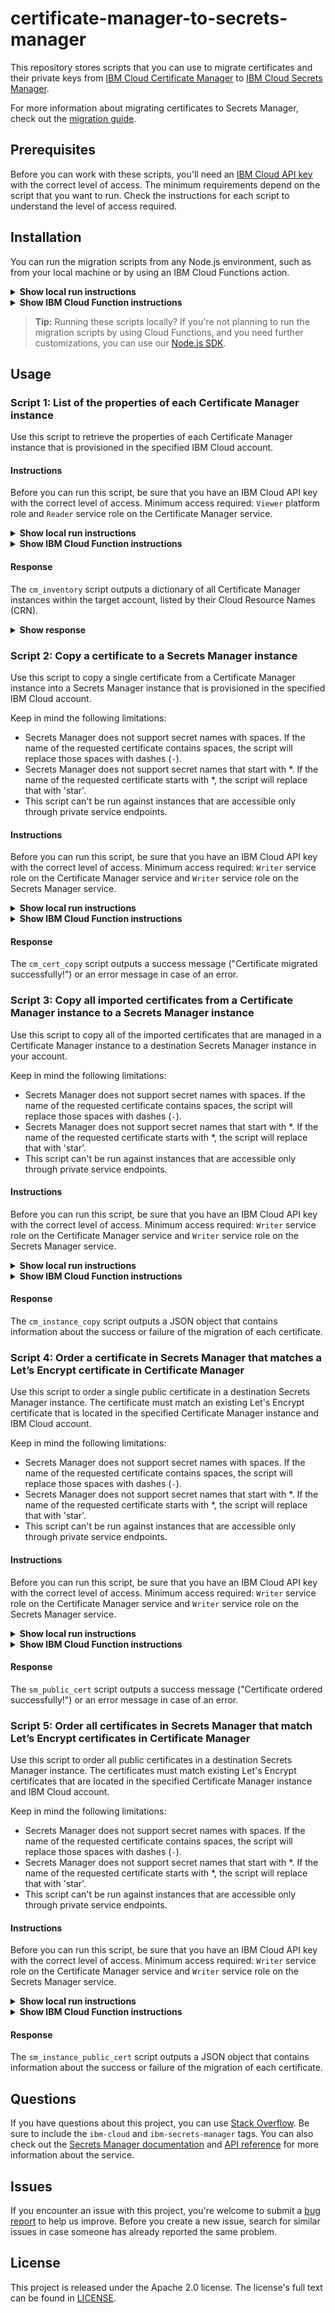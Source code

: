 # certificate-manager-to-secrets-manager

This repository stores scripts that you can use to migrate certificates and their private keys from [IBM Cloud Certificate Manager](https://www.ibm.com/cloud/certificate-manager) to [IBM Cloud Secrets Manager](https://www.ibm.com/cloud/secrets-manager).

For more information about migrating certificates to Secrets Manager, check out the [migration guide](https://cloud.ibm.com/docs/secrets-manager?topic=secrets-manager-migrate-from-certificate-manager).

## Prerequisites

Before you can work with these scripts, you'll need an [IBM Cloud API key](https://cloud.ibm.com/iam/apikeys) with the correct level of access. The minimum requirements depend on the script that you want to run. Check the instructions for each script to understand the level of access required.

## Installation

You can run the migration scripts from any Node.js environment, such as from your local machine or by using an IBM Cloud Functions action.

<details>
<summary><b>Show local run instructions</b></summary>

1. [Download and install Node.js](https://nodejs.org/en/download/). 
    
2. Download or clone this repository.

    ```sh
    git clone https://github.com/ibm-cloud-security/certificate-manager-to-secrets-manager.git
    ```

3. In your project directory, install required packages using `npm`.

    ```sh
    npm install
    ```
</details>

<details>
<summary><b>Show IBM Cloud Function instructions</b></summary>

1. Choose an option for [setting up a Node.js action](https://cloud.ibm.com/docs/openwhisk?topic=openwhisk-actions).

    You can use the IBM Cloud CLI or console to create an action. To view your available actions in the console, click the **Menu** icon **> Functions > [Actions](https://cloud.ibm.com/functions/actions)**.
   
2. Create an action that uses the **Node.js 16** runtime.
</details>

>**Tip:** Running these scripts locally? If you're not planning to run the migration scripts by using Cloud Functions, and you need further customizations, you can use our [Node.js SDK](https://github.com/IBM/secrets-manager-nodejs-sdk).

## Usage 

### Script 1: List of the properties of each Certificate Manager instance

Use this script to retrieve the properties of each Certificate Manager instance that is provisioned in the specified IBM Cloud account.

#### Instructions

Before you can run this script, be sure that you have an IBM Cloud API key with the correct level of access. Minimum access required: `Viewer` platform role and `Reader` service role on the Certificate Manager service.

<details>
<summary><b>Show local run instructions</b></summary>

1. In your command line (Windows or macOS / Linux), change into the directory that contains the `cm_migration.js` file.
2. Create the following environment variable:

    ```sh
    export CM_APIKEY=<api_key>
    ```

    Variable | Description
    --- | ---
    `CM_APIKEY` | The API key that has access to Certificate Manager instances in the target IBM Cloud account.
    `IS_TEST_ACCOUNT` | **For internal IBM teams only.** Optional. Set this variable to `true` if you are using an API key in your test IBM Cloud account. Otherwise, set to `false` (default). 


3. Run the script by using the following command:

    ```sh 
    npm run cm_inventory
    ```
</details>

<details>
<summary><b>Show IBM Cloud Function instructions</b></summary>

1. In the IBM Cloud console, click the **Menu** icon **> Functions > [Actions](https://cloud.ibm.com/functions/actions)**.
   
    If you haven't created an action yet, create one using the Node.js 16 runtime.
2. Copy the content of the `cm_migration.js` file into your IBM Cloud Functions action code.
3. Add the following parameters:

    ```sh
    SCRIPT_NAME=cm_inventory
    CM_APIKEY=<api_key>
    ```
    
    Parameter | Description
    --- | ---
    `SCRIPT_NAME` | Targets the script to run. To retrieve the properties of your Certificate Manager instances, use `cm_inventory`.
    `CM_APIKEY` | The API key that has access to Certificate Manager instances in the target IBM Cloud account.
    `IS_TEST_ACCOUNT` | **For internal IBM teams only.** Optional. Set this variable to `true` if you are using an API key in your test IBM Cloud account. Otherwise, set to `false` (default). 


4. Click **Invoke** to run the script.

</details>
 
#### Response

The `cm_inventory` script outputs a dictionary of all Certificate Manager instances within the target account, listed by their Cloud Resource Names (CRN).

<details>
<summary><b>Show response</b></summary>

For each instance, the following data is displayed:

Property | Description
--- | ---
Region | The region in which the Certificate Manager instance is located.
Resource group ID | The ID of the resource group that contains the Certificate Manager instance.
Name | The name of the Certificate Manager instance.
CRN | The Cloud Resource Name (CRN) that uniquely identifies the Certificate Manager instance.
Is BYOK | Specifies whether the instance is integrated with a key management service (KMS), such as IBM Key Protect, that supports Bring Your Own Keys or [customer-managed encryption](https://cloud.ibm.com/docs/certificate-manager?topic=certificate-manager-mng-data#about-encryption).<br><br><ul><li>`kms_info`: The ID and URL of the KMS instance that is associated with the Certificate Manager instance.</li><li>`tek_id`: The CRN of the root key that is associated with the Certificate Manager instance. 
Is private only | Specifies whether the instance is accessible only through [private service endpoints](https://cloud.ibm.com/docs/certificate-manager?topic=certificate-manager-service-connection).
Number of managed certificates | Not supported for private-only instances.
Number of configured notification channels | Not supported for private-only instances.
List of certificate IDs (CRN) | Not supported for private-only instances.
</details>

### Script 2: Copy a certificate to a Secrets Manager instance

Use this script to copy a single certificate from a Certificate Manager instance into a Secrets Manager instance that is provisioned in the specified IBM Cloud account.

Keep in mind the following limitations:

* Secrets Manager does not support secret names with spaces. If the name of the requested certificate contains spaces, the script will replace those spaces with dashes (`-`).
* Secrets Manager does not support secret names that start with *. If the name of the requested certificate starts with *, the script will replace that with 'star'.
* This script can't be run against instances that are accessible only through private service endpoints. 

#### Instructions

Before you can run this script, be sure that you have an IBM Cloud API key with the correct level of access. Minimum access required: `Writer` service role on the Certificate Manager service and `Writer` service role on the Secrets Manager service.

<details>
<summary><b>Show local run instructions</b></summary>

1. In your command line (Windows or macOS / Linux), change into the directory that contains the `cm_migration.js` file.
2. Create the following environment variables:

    ```sh
    export CM_APIKEY=<your_certificate_manager_api_key>
    export SM_APIKEY=<your_secrets_manager_api_key>
    export CM_INSTANCE_CRN=<certificate_manager_instance_CRN>
    export SM_INSTANCE_CRN=<secrets_manager_instance_CRN>
    export CERTIFICATE_ID=<certificate_UUID>
    ```

    Variable | Description
    --- | ---
    `CM_APIKEY` | The API key that has access to the Certificate Manager instance that contains the certificate that you want to copy.
    `SM_APIKEY` | The API key that has access to the Secrets Manager instance where you'd like to copy your certificate to.
    `CM_INSTANCE_CRN` | The Cloud Resource Name (CRN) that uniquely identifies the Certificate Manager instance. 
    `SM_INSTANCE_CRN` | The Cloud Resource Name (CRN) that uniquely identifies the Certificate Manager instance. You can find the CRN of your instance in the **Settings** page of the Secrets Manager service dashboard. 
    `CERTIFICATE_ID` | The ID (UUID) of the requested certificate.
    `SECRET_GROUP_NAME` | Optional. The name of the secret group in the target Secrets Manager instance that you want to assign to the certificate.
    `ONLY_IMPORTED` | Optional. Specifies whether the script should migrate imported certificates only. To copy imported certificates only, set to `true` (default). If otherwise, set to `false`.


3. Run the script by using the following command:

    ```sh 
    npm run cm_cert_copy
    ```
</details>

<details>
<summary><b>Show IBM Cloud Function instructions</b></summary>

1. In the IBM Cloud console, click the **Menu** icon **> Functions > [Actions](https://cloud.ibm.com/functions/actions)**.
   
    If you haven't created an action yet, create one using the Node.js 16 runtime.
2. Copy the content of the `cm_migration.js` file into your IBM Cloud Functions action code.
3. Add the following parameters:

    ```sh
    SCRIPT_NAME=cm_cert_copy
    CM_APIKEY=<your_certificate_manager_api_key>
    SM_APIKEY=<your_secrets_manager_api_key>
    CM_INSTANCE_CRN=<certificate_manager_instance_CRN>
    SM_INSTANCE_CRN=<secrets_manager_instance_CRN>
    CERTIFICATE_ID=<certificate_UUID>
    ```
    
    Parameter | Description
    --- | ---
    `SCRIPT_NAME` | Targets the script to run. To copy a single certificate from a Certificate Manager instance to a Secrets Manager instance, use `cm_cert_copy`.
    `CM_APIKEY` | The API key that has access to the Certificate Manager instance that contains the certificate that you want to copy.
    `SM_APIKEY` | The API key that has access to the Secrets Manager instance where you'd like to copy your certificate to.
    `CM_INSTANCE_CRN` | The Cloud Resource Name (CRN) that uniquely identifies the Certificate Manager instance. 
    `SM_INSTANCE_CRN` | The Cloud Resource Name (CRN) that uniquely identifies the Certificate Manager instance. You can find the CRN of your instance in the **Settings** page of the Secrets Manager service dashboard. 
    `CERTIFICATE_ID` | The ID (UUID) of the requested certificate.
    `SECRET_GROUP_NAME` | Optional. The name of the secret group in the target Secrets Manager instance that you want to assign to the certificate.
    `ONLY_IMPORTED` | Optional. Specifies whether the script should migrate imported certificates only. To copy imported certificates only, set to `true` (default). If otherwise, set to `false`.

4. Click **Invoke** to run the script.

</details>

#### Response

The `cm_cert_copy` script outputs a success message ("Certificate migrated successfully!") or an error message in case of an error.

### Script 3: Copy all imported certificates from a Certificate Manager instance to a Secrets Manager instance

Use this script to copy all of the imported certificates that are managed in a Certificate Manager instance to a destination Secrets Manager instance in your account.

Keep in mind the following limitations:

* Secrets Manager does not support secret names with spaces. If the name of the requested certificate contains spaces, the script will replace those spaces with dashes (`-`).
* Secrets Manager does not support secret names that start with *. If the name of the requested certificate starts with *, the script will replace that with 'star'.
* This script can't be run against instances that are accessible only through private service endpoints. 

#### Instructions

Before you can run this script, be sure that you have an IBM Cloud API key with the correct level of access. Minimum access required: `Writer` service role on the Certificate Manager service and `Writer` service role on the Secrets Manager service.

<details>
<summary><b>Show local run instructions</b></summary>

1. In your command line (Windows or macOS / Linux), change into the directory that contains the `cm_migration.js` file.
2. Create the following environment variables:

    ```sh
    export CM_APIKEY=<your_certificate_manager_api_key>
    export SM_APIKEY=<your_secrets_manager_api_key>
    export CM_INSTANCE_CRN=<certificate_manager_instance_CRN>
    export SM_INSTANCE_CRN=<secrets_manager_instance_CRN>
    ```

    Variable | Description
    --- | ---
    `CM_APIKEY` | The API key that has access to the Certificate Manager instance that contains the certificates that you want to copy.
    `SM_APIKEY` | The API key that has access to the Secrets Manager instance where you'd like to copy your certificates to.
    `CM_INSTANCE_CRN` | The Cloud Resource Name (CRN) that uniquely identifies the Certificate Manager instance. 
    `SM_INSTANCE_CRN` | The Cloud Resource Name (CRN) that uniquely identifies the Certificate Manager instance. You can find the CRN of your instance in the **Settings** page of the Secrets Manager service dashboard. 
    `SECRET_GROUP_NAME` | Optional. The name of the secret group in the target Secrets Manager instance that you want to assign to the certificates.
    `ONLY_IMPORTED` | Optional. Specifies whether the script should migrate imported certificates only. To copy imported certificates only, set to `true` (default). If otherwise, set to `false`.


3. Run the script by using the following command:

    ```sh 
    npm run cm_instance_copy
    ```
</details>

<details>
<summary><b>Show IBM Cloud Function instructions</b></summary>


1. In the IBM Cloud console, click the **Menu** icon **> Functions > [Actions](https://cloud.ibm.com/functions/actions)**.
   
    If you haven't created an action yet, create one using the Node.js 16 runtime.
2. Copy the content of the `cm_migration.js` file into your cloud function action code.
3. Add the following parameters:

    ```sh
    SCRIPT_NAME=cm_instance_copy
    CM_APIKEY=<your_certificate_manager_api_key>
    SM_APIKEY=<your_secrets_manager_api_key>
    CM_INSTANCE_CRN=<certificate_manager_instance_CRN>
    SM_INSTANCE_CRN=<secrets_manager_instance_CRN>
    ```
    
    Parameter | Description
    --- | ---
    `SCRIPT_NAME` | Targets the script to run. To copy all certificates from a Certificate Manager instance to a Secrets Manager instance, use `cm_instance_copy`.
    `CM_APIKEY` | The API key that has access to the Certificate Manager instance that contains the certificates that you want to copy.
    `SM_APIKEY` | The API key that has access to the Secrets Manager instance where you'd like to copy your certificates to.
    `CM_INSTANCE_CRN` | The Cloud Resource Name (CRN) that uniquely identifies the Certificate Manager instance. 
    `SM_INSTANCE_CRN` | The Cloud Resource Name (CRN) that uniquely identifies the Certificate Manager instance. You can find the CRN of your instance in the **Settings** page of the Secrets Manager service dashboard. 
    `SECRET_GROUP_NAME` | Optional. The name of the secret group in the target Secrets Manager instance that you want to assign to the certificates.
    `ONLY_IMPORTED` | Optional. Specifies whether the script should migrate imported certificates only. To copy imported certificates only, set to `true` (default). If otherwise, set to `false`.


4. Click **Invoke** to run the script.

</details>

#### Response

The `cm_instance_copy` script outputs a JSON object that contains information about the success or failure of the migration of each certificate.

### Script 4: Order a certificate in Secrets Manager that matches a Let’s Encrypt certificate in Certificate Manager

Use this script to order a single public certificate in a destination Secrets Manager instance. The certificate must match an existing Let's Encrypt certificate that is located in the specified Certificate Manager instance and IBM Cloud account.

Keep in mind the following limitations:

* Secrets Manager does not support secret names with spaces. If the name of the requested certificate contains spaces, the script will replace those spaces with dashes (`-`).
* Secrets Manager does not support secret names that start with *. If the name of the requested certificate starts with *, the script will replace that with 'star'.
* This script can't be run against instances that are accessible only through private service endpoints. 

#### Instructions

Before you can run this script, be sure that you have an IBM Cloud API key with the correct level of access. Minimum access required: `Writer` service role on the Certificate Manager service and `Writer` service role on the Secrets Manager service.

<details>
<summary><b>Show local run instructions</b></summary>

1. In your command line (Windows or macOS / Linux), change into the directory that contains the `cm_migration.js` file.
2. Create the following environment variables:

    ```sh
    export CM_APIKEY=<your_certificate_manager_api_key>
    export SM_APIKEY=<your_secrets_manager_api_key>
    export CM_INSTANCE_CRN=<certificate_manager_instance_CRN>
    export SM_INSTANCE_CRN=<secrets_manager_instance_CRN>
    export CERTIFICATE_ID=<certificate_UUID>
    export CA_CONFIGURATION_NAME=<ca_configuration_name>
    export DNS_PROVIDER_CONFIGURATION_NAME=<dns_provider_configuration_name>
    ```

    Variable | Description
    --- | ---
    `CM_APIKEY` | The API key that has access to the Certificate Manager instance that contains the certificate that you want to order in Secrets Manager.
    `SM_APIKEY` | The API key that has access to the Secrets Manager instance where you'd like to order the certificate.
    `CM_INSTANCE_CRN` | The Cloud Resource Name (CRN) that uniquely identifies the Certificate Manager instance. 
    `SM_INSTANCE_CRN` | The Cloud Resource Name (CRN) that uniquely identifies the Certificate Manager instance. You can find the CRN of your instance in the **Settings** page of the Secrets Manager service dashboard. 
    `CERTIFICATE_ID` | The ID (UUID) of the requested certificate.
    `CA_CONFIGURATION_NAME` | The name of the certificate authority (CA) configuration in Secrets Manager.
    `DNS_PROVIDER_CONFIGURATION_NAME` | The name of the DNS provider configuration in Secrets Manager.
    `SECRET_GROUP_NAME` | Optional. The name of the secret group in the target Secrets Manager instance that you want to assign to the certificate.
    `BUNDLE_CERTS` | Optional. Set to `false` for the certificate file to contain only the issued certificate, and `true` (default) otherwise.
    

3. Run the script by using the following command:

    ```sh 
    npm run sm_public_cert
    ```
</details>

<details>
<summary><b>Show IBM Cloud Function instructions</b></summary>

1. In the IBM Cloud console, click the **Menu** icon **> Functions > [Actions](https://cloud.ibm.com/functions/actions)**.
   
    If you haven't created an action yet, create one using the Node.js 16 runtime.
2. Copy the content of the `cm_migration.js` file into your IBM Cloud Functions action code.
3. Add the following parameters:

    ```sh
    SCRIPT_NAME=sm_public_cert
    CM_APIKEY=<your_certificate_manager_api_key>
    SM_APIKEY=<your_secrets_manager_api_key>
    CM_INSTANCE_CRN=<certificate_manager_instance_CRN>
    SM_INSTANCE_CRN=<secrets_manager_instance_CRN>
    CERTIFICATE_ID=<certificate_UUID>
    CA_CONFIGURATION_NAME=<ca_configuration_name>
    DNS_PROVIDER_CONFIGURATION_NAME=<dns_provider_configuration_name>
    ```
    
    Parameter | Description
    --- | ---
    `SCRIPT_NAME` | Targets the script to run. To order a certificate in Secrets Manager that matches a Let’s Encrypt certificate in CM, use `sm_public_cert`.
    `CM_APIKEY` | The API key that has access to the Certificate Manager instance that contains the certificate that you want to order in Secrets Manager.
    `SM_APIKEY` | The API key that has access to the Secrets Manager instance where you'd like to order the certificate.
    `CM_INSTANCE_CRN` | The Cloud Resource Name (CRN) that uniquely identifies the Certificate Manager instance. 
    `SM_INSTANCE_CRN` | The Cloud Resource Name (CRN) that uniquely identifies the Certificate Manager instance. You can find the CRN of your instance in the **Settings** page of the Secrets Manager service dashboard. 
    `CERTIFICATE_ID` | The ID (UUID) of the requested certificate.
    `CA_CONFIGURATION_NAME` | The name of the certificate authority (CA) configuration in Secrets Manager.
    `DNS_PROVIDER_CONFIGURATION_NAME` | The name of the DNS provider configuration in Secrets Manager.
    `SECRET_GROUP_NAME` | Optional. The name of the secret group in the target Secrets Manager instance that you want to assign to the certificate.
    `BUNDLE_CERTS` | Optional. Set to `false` for the certificate file to contain only the issued certificate, and `true` (default) if otherwise.


4. Click **Invoke** to run the script.

</details>

#### Response

The `sm_public_cert` script outputs a success message ("Certificate ordered successfully!") or an error message in case of an error.

### Script 5: Order all certificates in Secrets Manager that match Let’s Encrypt certificates in Certificate Manager

Use this script to order all public certificates in a destination Secrets Manager instance. The certificates must match existing Let's Encrypt certificates that are located in the specified Certificate Manager instance and IBM Cloud account.

Keep in mind the following limitations:

* Secrets Manager does not support secret names with spaces. If the name of the requested certificate contains spaces, the script will replace those spaces with dashes (`-`).
* Secrets Manager does not support secret names that start with *. If the name of the requested certificate starts with *, the script will replace that with 'star'.
* This script can't be run against instances that are accessible only through private service endpoints. 

#### Instructions

Before you can run this script, be sure that you have an IBM Cloud API key with the correct level of access. Minimum access required: `Writer` service role on the Certificate Manager service and `Writer` service role on the Secrets Manager service.

<details>
<summary><b>Show local run instructions</b></summary>

1. In your command line (Windows or macOS / Linux), change into the directory that contains the `cm_migration.js` file.
2. Create the following environment variables:

    ```sh
    export SCRIPT_NAME=sm_instance_public_cert
    export CM_APIKEY=<your_certificate_manager_api_key>
    export SM_APIKEY=<your_secrets_manager_api_key>
    export CM_INSTANCE_CRN=<certificate_manager_instance_CRN>
    export SM_INSTANCE_CRN=<secrets_manager_instance_CRN>
    export CA_CONFIGURATION_NAME=<ca_configuration_name>
    export DNS_PROVIDER_CONFIGURATION_NAME=<dns_provider_configuration_name>
    ```

    Variable | Description
    --- | ---
    `SCRIPT_NAME` | Targets the script to run. To order all of the certificates in Secrets Manager that matches a Let’s Encrypt certificate in a specific instance of CM, use `sm_instance_public_cert`.
    `CM_APIKEY` | The API key that has access to the Certificate Manager instance that contains the certificates that you want to order in Secrets Manager.
    `SM_APIKEY` | The API key that has access to the Secrets Manager instance where you'd like to order the certificates.
    `CM_INSTANCE_CRN` | The Cloud Resource Name (CRN) that uniquely identifies the Certificate Manager instance. 
    `SM_INSTANCE_CRN` | The Cloud Resource Name (CRN) that uniquely identifies the Certificate Manager instance. You can find the CRN of your instance in the **Settings** page of the Secrets Manager service dashboard. 
    `CA_CONFIGURATION_NAME` | The name of the certificate authority (CA) configuration in Secrets Manager. 
    `DNS_PROVIDER_CONFIGURATION_NAME` | The name of the DNS provider configuration in Secrets Manager.
    `SECRET_GROUP_NAME` | Optional. The name of the secret group in the target Secrets Manager instance that you want to assign to the certificate.
    `BUNDLE_CERTS` | Optional. Set to `false` for the certificate file to contain only the issued certificate, and `true` (default) if otherwise.


3. Run the script by using the following command:

    ```sh 
    npm run sm_instance_public_cert
    ```
</details>

<details>
<summary><b>Show IBM Cloud Function instructions</b></summary>

1. In the IBM Cloud console, click the **Menu** icon **> Functions > [Actions](https://cloud.ibm.com/functions/actions)**.
   
    If you haven't created an action yet, create one using the Node.js 16 runtime.
2. Copy the content of the `cm_migration.js` file into your cloud function action code.
3. Add the following parameters:

    ```sh
    SCRIPT_NAME=sm_instance_public_cert
    CM_APIKEY=<your_certificate_manager_api_key>
    SM_APIKEY=<your_secrets_manager_api_key>
    CM_INSTANCE_CRN=<certificate_manager_instance_CRN>
    SM_INSTANCE_CRN=<secrets_manager_instance_CRN>
    CA_CONFIGURATION_NAME=<ca_configuration_name>
    DNS_PROVIDER_CONFIGURATION_NAME=<dns_provider_configuration_name>
    ```
    
    Parameter | Description
    --- | ---
    `SCRIPT_NAME` | Targets the script to run. To order all of the certificates in Secrets Manager that matches a Let’s Encrypt certificate in a specific instance of CM, use `sm_instance_public_cert`.
    `CM_APIKEY` | The API key that has access to the Certificate Manager instance that contains the certificates that you want to order in Secrets Manager.
    `SM_APIKEY` | The API key that has access to the Secrets Manager instance where you'd like to order the certificates.
    `CM_INSTANCE_CRN` | The Cloud Resource Name (CRN) that uniquely identifies the Certificate Manager instance. 
    `SM_INSTANCE_CRN` | The Cloud Resource Name (CRN) that uniquely identifies the Certificate Manager instance. You can find the CRN of your instance in the **Settings** page of the Secrets Manager service dashboard. 
    `CA_CONFIGURATION_NAME` | The name of the certificate authority (CA) configuration in Secrets Manager.
    `DNS_PROVIDER_CONFIGURATION_NAME` | The name of the DNS provider configuration in Secrets Manager.
    `SECRET_GROUP_NAME` | Optional. The name of the secret group in the target Secrets Manager instance that you want to assign to the certificate.
    `BUNDLE_CERTS` | Optional. Set to `false` for the certificate file to contain only the issued certificate, and `true` (default) if otherwise.


4. Click **Invoke** to run the script.

</details>

#### Response

The `sm_instance_public_cert` script outputs a JSON object that contains information about the success or failure of the migration of each certificate.

## Questions

If you have questions about this project, you can use [Stack Overflow](https://stackoverflow.com/questions/tagged/ibm-secrets-manager). Be sure to include the `ibm-cloud` and `ibm-secrets-manager` tags. You can also check out the [Secrets Manager documentation](https://cloud.ibm.com/docs/secrets-manager) and [API reference](https://cloud.ibm.com/apidocs/secrets-manager) for more information about the service.

## Issues

If you encounter an issue with this project, you're welcome to submit a [bug report](https://github.com/ibm-cloud-security/certificate-manager-to-secrets-manager/issues) to help us improve. Before you create a new issue, search for similar issues in case someone has already reported the same problem.

## License

This project is released under the Apache 2.0 license. The license's full text can be found in [LICENSE](LICENSE).


